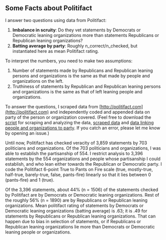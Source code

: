 ## Some Facts about Politifact

I answer two questions using data from Politifact:  

1. **Imbalance in scruity**: Do they vet statements by Democrats or Democratic leaning organizations more than statements Republicans or Republican leaning organizations?  
2. **Batting average by party**: Roughly n_correct/n_checked, but instantiated here as mean Politifact rating.   

To interpret the numbers, you need to make two assumptions:  

1. Number of statements made by Republicans and Republican leaning persons and organizations is the same as that made by people and organizations on the left.  
2. Truthiness of statements by Republican and Republican leaning persons and organizations is the same as that of left leaning people and organizations.

To answer the questions, I scraped data from [http://politifact.com](http://politifact.com) and independently coded and appended data on party of the person or organization covered. (Feel free to download the [script](politifact.R) for scraping and analyzing the data, [scraped data](politifacts.csv) and [data linking people and organizations to party](pol_names.csv). If you catch an error, please let me know by opening an issue.)

Until now, Politifact has checked veracity of 3,859 statements by 703 politicians and organizations. Of the 703 politicians and organizations, I was able to establish the partisanship of 554. I restrict analysis to 3,396 statements by the 554 organizations and people whose partisanship I could establish, and who lean either towards the Republican or Democratic party. I code the Politifact 6-point True to Pants on Fire scale (true, mostly-true, half-true, barely-true, false, pants-fire) linearly so that it lies between 0 (pants-fire) and 1 (true).

Of the 3,396 statements, about 44% (n = 1506) of the statements checked by Politifact are by Democrats or Democratic leaning organizations. Rest of the roughly 56% (n = 1890) are by Republicans or Republican leaning organizations. Mean politifact rating of statements by Democrats or Democratic leaning organizations (batting average) is .63; it is .49 for statements by Republicans or Republican leaning organizations. That can happen due to bias in selection of statements, or if Republicans or Republican leaning organizations lie more than Democrats or Democratic leaning people or organizations. 
